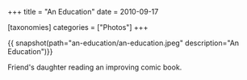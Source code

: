 +++
title = "An Education"
date = 2010-09-17

[taxonomies]
categories = ["Photos"]
+++

{{ snapshot(path="an-education/an-education.jpeg" description="An Education")}}

Friend's daughter reading an improving comic book.
